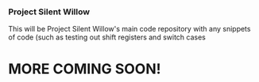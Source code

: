 ### Project Silent Willow
This will be Project Silent Willow's main code repository with any snippets of code (such as testing out shift registers and switch cases
# MORE COMING SOON!

